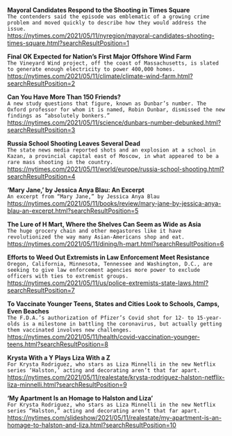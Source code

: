 **Mayoral Candidates Respond to the Shooting in Times Square**\
`The contenders said the episode was emblematic of a growing crime problem and moved quickly to describe how they would address the issue.`\
https://nytimes.com/2021/05/11/nyregion/mayoral-candidates-shooting-times-square.html?searchResultPosition=1

**Final OK Expected for Nation’s First Major Offshore Wind Farm**\
`The Vineyard Wind project, off the coast of Massachusetts, is slated to generate enough electricity to power 400,000 homes.`\
https://nytimes.com/2021/05/11/climate/climate-wind-farm.html?searchResultPosition=2

**Can You Have More Than 150 Friends?**\
`A new study questions that figure, known as Dunbar’s number. The Oxford professor for whom it is named, Robin Dunbar, dismissed the new findings as “absolutely bonkers.”`\
https://nytimes.com/2021/05/11/science/dunbars-number-debunked.html?searchResultPosition=3

**Russia School Shooting Leaves Several Dead**\
`The state news media reported shots and an explosion at a school in Kazan, a provincial capital east of Moscow, in what appeared to be a rare mass shooting in the country.`\
https://nytimes.com/2021/05/11/world/europe/russia-school-shooting.html?searchResultPosition=4

**‘Mary Jane,’ by Jessica Anya Blau: An Excerpt**\
`An excerpt from “Mary Jane,” by Jessica Anya Blau`\
https://nytimes.com/2021/05/11/books/review/mary-jane-by-jessica-anya-blau-an-excerpt.html?searchResultPosition=5

**The Lure of H Mart, Where the Shelves Can Seem as Wide as Asia**\
`The huge grocery chain and other megastores like it have revolutionized the way many Asian-Americans shop and eat.`\
https://nytimes.com/2021/05/11/dining/h-mart.html?searchResultPosition=6

**Efforts to Weed Out Extremists in Law Enforcement Meet Resistance**\
`Oregon, California, Minnesota, Tennessee and Washington, D.C., are seeking to give law enforcement agencies more power to exclude officers with ties to extremist groups.`\
https://nytimes.com/2021/05/11/us/police-extremists-state-laws.html?searchResultPosition=7

**To Vaccinate Younger Teens, States and Cities Look to Schools, Camps, Even Beaches**\
`The F.D.A.’s authorization of Pfizer’s Covid shot for 12- to 15-year-olds is a milestone in battling the coronavirus, but actually getting them vaccinated involves new challenges.`\
https://nytimes.com/2021/05/11/health/covid-vaccination-younger-teens.html?searchResultPosition=8

**Krysta With a Y Plays Liza With a Z**\
`For Krysta Rodriguez, who stars as Liza Minnelli in the new Netflix series ‘Halston,’ acting and decorating aren’t that far apart.`\
https://nytimes.com/2021/05/11/realestate/krysta-rodriguez-halston-netflix-liza-minnelli.html?searchResultPosition=9

**‘My Apartment Is an Homage to Halston and Liza’**\
`For Krysta Rodriguez, who stars as Liza Minnelli in the new Netflix series “Halston,” acting and decorating aren’t that far apart.`\
https://nytimes.com/slideshow/2021/05/11/realestate/my-apartment-is-an-homage-to-halston-and-liza.html?searchResultPosition=10

